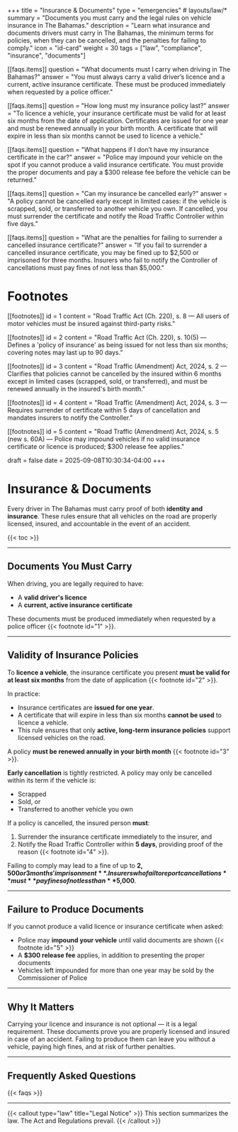 +++
title = "Insurance & Documents"
type = "emergencies"                 # layouts/law/*
summary = "Documents you must carry and the legal rules on vehicle insurance in The Bahamas."
description = "Learn what insurance and documents drivers must carry in The Bahamas, the minimum terms for policies, when they can be cancelled, and the penalties for failing to comply."
icon = "id-card"
weight = 30
tags = ["law", "compliance", "insurance", "documents"]

[[faqs.items]]
question = "What documents must I carry when driving in The Bahamas?"
answer = "You must always carry a valid driver’s licence and a current, active insurance certificate. These must be produced immediately when requested by a police officer."

[[faqs.items]]
question = "How long must my insurance policy last?"
answer = "To licence a vehicle, your insurance certificate must be valid for at least six months from the date of application. Certificates are issued for one year and must be renewed annually in your birth month. A certificate that will expire in less than six months cannot be used to licence a vehicle."

[[faqs.items]]
question = "What happens if I don’t have my insurance certificate in the car?"
answer = "Police may impound your vehicle on the spot if you cannot produce a valid insurance certificate. You must provide the proper documents and pay a $300 release fee before the vehicle can be returned."

[[faqs.items]]
question = "Can my insurance be cancelled early?"
answer = "A policy cannot be cancelled early except in limited cases: if the vehicle is scrapped, sold, or transferred to another vehicle you own. If cancelled, you must surrender the certificate and notify the Road Traffic Controller within five days."

[[faqs.items]]
question = "What are the penalties for failing to surrender a cancelled insurance certificate?"
answer = "If you fail to surrender a cancelled insurance certificate, you may be fined up to $2,500 or imprisoned for three months. Insurers who fail to notify the Controller of cancellations must pay fines of not less than $5,000."


# Footnotes
[[footnotes]]
id = 1
content = "Road Traffic Act (Ch. 220), s. 8 — All users of motor vehicles must be insured against third-party risks."

[[footnotes]]
id = 2
content = "Road Traffic Act (Ch. 220), s. 10(5) — Defines a 'policy of insurance' as being issued for not less than six months; covering notes may last up to 90 days."

[[footnotes]]
id = 3
content = "Road Traffic (Amendment) Act, 2024, s. 2 — Clarifies that policies cannot be cancelled by the insured within 6 months except in limited cases (scrapped, sold, or transferred), and must be renewed annually in the insured's birth month."

[[footnotes]]
id = 4
content = "Road Traffic (Amendment) Act, 2024, s. 3 — Requires surrender of certificate within 5 days of cancellation and mandates insurers to notify the Controller."

[[footnotes]]
id = 5
content = "Road Traffic (Amendment) Act, 2024, s. 5 (new s. 60A) — Police may impound vehicles if no valid insurance certificate or licence is produced; $300 release fee applies."
 
draft = false
date = 2025-09-08T10:30:34-04:00
+++

# Insurance & Documents

Every driver in The Bahamas must carry proof of both **identity and insurance**. These rules ensure that all vehicles on the road are properly licensed, insured, and accountable in the event of an accident.

{{< toc >}}

---

## Documents You Must Carry
When driving, you are legally required to have:  
- A **valid driver's licence**  
- A **current, active insurance certificate**  

These documents must be produced immediately when requested by a police officer {{< footnote id="1" >}}.  

---

## Validity of Insurance Policies

To **licence a vehicle**, the insurance certificate you present **must be valid for at least six months** from the date of application {{< footnote id="2" >}}.  

In practice:  
- Insurance certificates are **issued for one year**.  
- A certificate that will expire in less than six months **cannot be used** to licence a vehicle.  
- This rule ensures that only **active, long-term insurance policies** support licensed vehicles on the road.  

A policy **must be renewed annually in your birth month** {{< footnote id="3" >}}.  

**Early cancellation** is tightly restricted. A policy may only be cancelled within its term if the vehicle is:  
- Scrapped  
- Sold, or  
- Transferred to another vehicle you own  

If a policy is cancelled, the insured person **must**:  
1. Surrender the insurance certificate immediately to the insurer, and  
2. Notify the Road Traffic Controller within **5 days**, providing proof of the reason {{< footnote id="4" >}}.  

Failing to comply may lead to a fine of up to **$2,500 or 3 months' imprisonment**. Insurers who fail to report cancellations **must** pay fines of not less than **$5,000**.  

---

## Failure to Produce Documents
If you cannot produce a valid licence or insurance certificate when asked:  
- Police may **impound your vehicle** until valid documents are shown {{< footnote id="5" >}}  
- A **$300 release fee** applies, in addition to presenting the proper documents  
- Vehicles left impounded for more than one year may be sold by the Commissioner of Police  

---

## Why It Matters
Carrying your licence and insurance is not optional — it is a legal requirement. These documents prove you are properly licensed and insured in case of an accident. Failing to produce them can leave you without a vehicle, paying high fines, and at risk of further penalties.  

---

## Frequently Asked Questions
{{< faqs >}}

---

{{< callout type="law" title="Legal Notice" >}}
This section summarizes the law. The Act and Regulations prevail.
{{< /callout >}}
